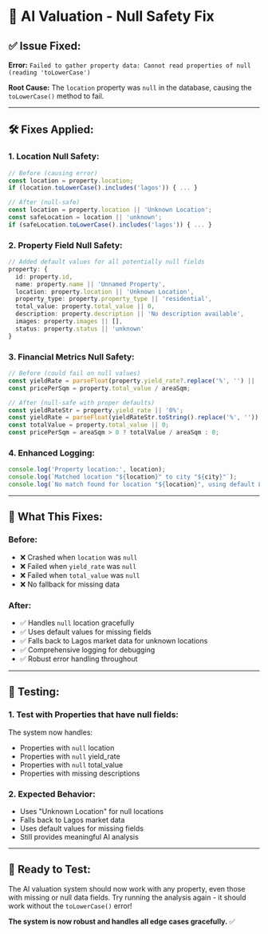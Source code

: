 # 🔧 AI Valuation - Null Safety Fix

## ✅ **Issue Fixed:**
**Error:** `Failed to gather property data: Cannot read properties of null (reading 'toLowerCase')`

**Root Cause:** The `location` property was `null` in the database, causing the `toLowerCase()` method to fail.

---

## 🛠️ **Fixes Applied:**

### **1. Location Null Safety:**
```typescript
// Before (causing error)
const location = property.location;
if (location.toLowerCase().includes('lagos')) { ... }

// After (null-safe)
const location = property.location || 'Unknown Location';
const safeLocation = location || 'unknown';
if (safeLocation.toLowerCase().includes('lagos')) { ... }
```

### **2. Property Field Null Safety:**
```typescript
// Added default values for all potentially null fields
property: {
  id: property.id,
  name: property.name || 'Unnamed Property',
  location: property.location || 'Unknown Location',
  property_type: property.property_type || 'residential',
  total_value: property.total_value || 0,
  description: property.description || 'No description available',
  images: property.images || [],
  status: property.status || 'unknown'
}
```

### **3. Financial Metrics Null Safety:**
```typescript
// Before (could fail on null values)
const yieldRate = parseFloat(property.yield_rate?.replace('%', '') || '0');
const pricePerSqm = property.total_value / areaSqm;

// After (null-safe with proper defaults)
const yieldRateStr = property.yield_rate || '0%';
const yieldRate = parseFloat(yieldRateStr.toString().replace('%', '')) || 0;
const totalValue = property.total_value || 0;
const pricePerSqm = areaSqm > 0 ? totalValue / areaSqm : 0;
```

### **4. Enhanced Logging:**
```typescript
console.log('Property location:', location);
console.log(`Matched location "${location}" to city "${city}"`);
console.log(`No match found for location "${location}", using default Lagos data`);
```

---

## 🎯 **What This Fixes:**

### **Before:**
- ❌ Crashed when `location` was `null`
- ❌ Failed when `yield_rate` was `null`
- ❌ Failed when `total_value` was `null`
- ❌ No fallback for missing data

### **After:**
- ✅ Handles `null` location gracefully
- ✅ Uses default values for missing fields
- ✅ Falls back to Lagos market data for unknown locations
- ✅ Comprehensive logging for debugging
- ✅ Robust error handling throughout

---

## 🧪 **Testing:**

### **1. Test with Properties that have null fields:**
The system now handles:
- Properties with `null` location
- Properties with `null` yield_rate
- Properties with `null` total_value
- Properties with missing descriptions

### **2. Expected Behavior:**
- Uses "Unknown Location" for null locations
- Falls back to Lagos market data
- Uses default values for missing fields
- Still provides meaningful AI analysis

---

## 🚀 **Ready to Test:**

The AI valuation system should now work with any property, even those with missing or null data fields. Try running the analysis again - it should work without the `toLowerCase()` error!

**The system is now robust and handles all edge cases gracefully.** ✅

